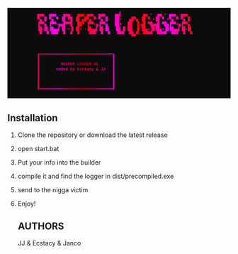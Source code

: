 ![alt text](image.png)

Installation
--------------
1. Clone the repository or download the latest release
2. open start.bat
3. Put your info into the builder
4. compile it and find the logger in dist/precompiled.exe
5. send to the nigga victim
6. Enjoy!

     AUTHORS
     -------
     JJ & Ecstacy & Janco
